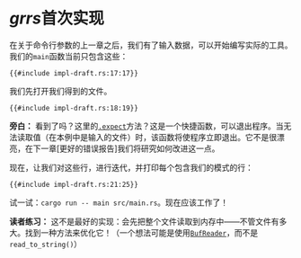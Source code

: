 # *grrs*首次实现

在关于命令行参数的上一章之后，我们有了输入数据，可以开始编写实际的工具。我们的`main`函数当前只包含这些：

```rust,ignore
{{#include impl-draft.rs:17:17}}
```

我们先打开我们得到的文件。

```rust,ignore
{{#include impl-draft.rs:18:19}}
```

<aside>

**旁白：** 看到了吗？这里的[`.expect`]方法？这是一个快捷函数，可以退出程序。当无法读取值（在本例中是输入的文件）时，该函数将使程序立即退出。它不是很漂亮，在下一章[更好的错误报告]我们将研究如何改进这一点。

[`.expect`]: https://doc.rust-lang.org/1.31.0/std/result/enum.Result.html#method.expect
[nicer error reporting]: ./errors.zh.html

</aside>

现在，让我们对这些行，进行迭代，并打印每个包含我们的模式的行：

```rust,ignore
{{#include impl-draft.rs:21:25}}
```

试一试：`cargo run -- main src/main.rs`。现在应该工作了！

<aside class="exercise">

**读者练习：** 这不是最好的实现：会先把整个文件读取到内存中——不管文件有多大。找到一种方法来优化它！（一个想法可能是使用[`BufReader`]，而不是`read_to_string()`）

[`bufreader`]: https://doc.rust-lang.org/1.31.0/std/io/struct.BufReader.html

</aside>
